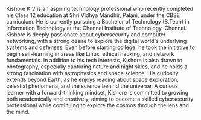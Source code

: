 Kishore K V is an aspiring technology professional who recently completed his Class 12 education at Shri Vidhya Mandhir, Palani, under the CBSE curriculum. 
He is currently pursuing a Bachelor of Technology (B.Tech) in Information Technology at the Chennai Institute of Technology, Chennai.
Kishore is deeply passionate about cybersecurity and computer networking, with a strong desire to explore the digital world's underlying systems and defenses. 
Even before starting college, he took the initiative to begin self-learning in areas like Linux, ethical hacking, and network fundamentals.
In addition to his tech interests, Kishore is also drawn to photography, especially capturing nature and night skies, and he holds a strong fascination with astrophysics and space science. 
His curiosity extends beyond Earth, as he enjoys reading about space exploration, celestial phenomena, and the science behind the universe.
A curious learner with a forward-thinking mindset, Kishore is committed to growing both academically and creatively, aiming to become a skilled cybersecurity professional while continuing to explore the cosmos through the lens and the mind.

